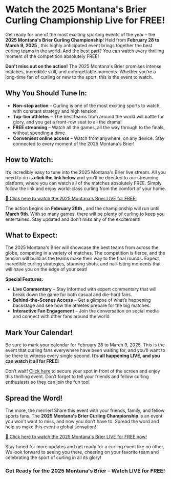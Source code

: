 # Watch the 2025 Montana's Brier Curling Championship Live for FREE!

Get ready for one of the most exciting sporting events of the year – the **2025 Montana's Brier Curling Championship**! Held from **February 28 to March 9, 2025** , this highly anticipated event brings together the best curling teams in the world. And the best part? You can watch every thrilling moment of the competition absolutely FREE!

**Don't miss out on the action!** The 2025 Montana's Brier promises intense matches, incredible skill, and unforgettable moments. Whether you’re a long-time fan of curling or new to the sport, this is the event to watch.

## Why You Should Tune In:

- **Non-stop action** – Curling is one of the most exciting sports to watch, with constant strategy and high tension.
- **Top-tier athletes** – The best teams from around the world will battle for glory, and you get a front-row seat to all the drama!
- **FREE streaming** – Watch all the games, all the way through to the finals, without spending a dime.
- **Convenient online access** – Watch from anywhere, on any device. Stay connected to every moment of the 2025 Montana's Brier!

## How to Watch:

It’s incredibly easy to tune into the 2025 Montana's Brier live stream. All you need to do is **click the link below** and you’ll be directed to our streaming platform, where you can watch all of the matches absolutely FREE. Simply follow the link and enjoy world-class curling from the comfort of your home.

[🎥 Click here to watch the 2025 Montana's Brier LIVE for FREE!](https://tinyurl.com/livestreamfreeo?st=2025montanasbrier&si=gh)

The action begins on **February 28th** , and the championship will run until **March 9th**. With so many games, there will be plenty of curling to keep you entertained. Stay updated and don’t miss any of the excitement!

## What to Expect:

The 2025 Montana's Brier will showcase the best teams from across the globe, competing in a variety of matches. The competition is fierce, and the tension will build as the teams make their way to the final rounds. Expect incredible curling strategies, stunning shots, and nail-biting moments that will have you on the edge of your seat!

**Special Features:**

- **Live Commentary** – Stay informed with expert commentary that will break down the game for both casual and die-hard fans.
- **Behind-the-Scenes Access** – Get a glimpse of what’s happening backstage and see how the athletes prepare for the big matches.
- **Interactive Fan Engagement** – Join the conversation on social media and connect with other fans around the world.

## Mark Your Calendar!

Be sure to mark your calendar for February 28 to March 9, 2025. This is the event that curling fans everywhere have been waiting for, and you’ll want to be there to witness every single second. **It’s all happening LIVE, and you can watch it all for FREE!**

Don’t wait! [Click here](https://tinyurl.com/livestreamfreeo?st=2025montanasbrier&si=gh) to secure your spot in front of the screen and enjoy this thrilling event. Don’t forget to tell your friends and fellow curling enthusiasts so they can join the fun too!

## Spread the Word!

The more, the merrier! Share this event with your friends, family, and fellow sports fans. The **2025 Montana's Brier Curling Championship** is an event you won’t want to miss, and now you don’t have to. Spread the word and help us make this event a global sensation!

[🎉 Click here to watch the 2025 Montana's Brier LIVE for FREE now!](https://tinyurl.com/livestreamfreeo?st=2025montanasbrier&si=gh)

Stay tuned for more updates and get ready for a curling event like no other. We look forward to seeing you there, cheering on your favorite team and celebrating the sport of curling in all its glory!

### Get Ready for the 2025 Montana's Brier – Watch LIVE for FREE!
